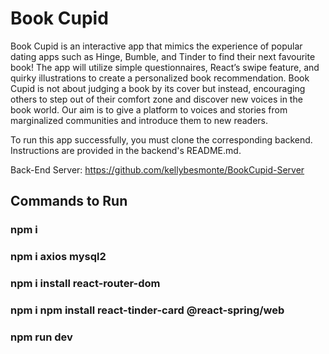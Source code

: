 # Book Cupid

Book Cupid is an interactive app that mimics the experience of popular dating apps such as Hinge, Bumble, and Tinder to find their next favourite book! The app will utilize simple questionnaires, React’s swipe feature, and quirky illustrations to create a personalized book recommendation. Book Cupid is not about judging a book by its cover but instead, encouraging others to step out of their comfort zone and discover new voices in the book world. Our aim is to give a platform to voices and stories from marginalized communities and introduce them to new readers.



To run this app successfully, you must clone the corresponding backend. Instructions are provided in the backend's README.md.

Back-End Server: https://github.com/kellybesmonte/BookCupid-Server

## Commands to Run
### npm i
### npm i axios mysql2
### npm i install react-router-dom
### npm i npm install react-tinder-card @react-spring/web
### npm run dev 



